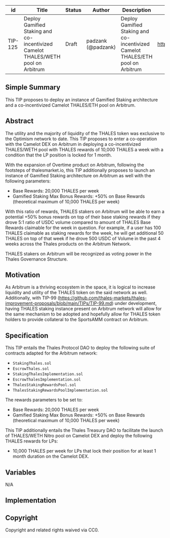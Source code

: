 | id | Title | Status | Author | Description | Discussions to | Created |
| ----------- | ----------- | ----------- | ----------- | ----------- | ----------- | ----------- |
| TIP-125 | Deploy Gamified Staking and co-incentivized Camelot THALES/WETH pool on Arbitrum | Draft | padzank (@padzank) | Deploy Gamified Staking and co-incentivized Camelot THALES/ETH pool on Arbitrum | https://discord.gg/thales | 2023-2-16


## Simple Summary


This TIP proposes to deploy an instance of Gamified Staking architecture and a co-incentivized Camelot THALES/ETH pool on Arbitrum.

## Abstract

The utility and the majority of liquidity of the THALES token was exclusive to the Optimism network to date. This TIP proposes to enter a co-operation with the Camelot DEX on Arbitrum in deploying a co-incentivized THALES/WETH pool with THALES rewards of 10,000 THALES a week with a condition that the LP position is locked for 1 month.

 With the expansion of Overtime product on Arbitrum, following the footsteps of thalesmarket.io, this TIP additionally proposes to launch an instance of Gamified Staking architecture on Arbitrum as well with the following parameters:

- Base Rewards: 20,000 THALES per week
- Gamified Staking Max Bonus Rewards: +50% on Base Rewards (theoretical maximum of 10,000 THALES per week)

With this ratio of rewards, THALES stakers on Arbitrum will be able to earn a potential +50% bonus rewards on top of their base staking rewards if they drove 5:1 ratio of USDC volume compared to amount of THALES Base Rewards claimable for the week in question. For example, if a user has 100 THALES claimable as staking rewards for the week, he will get additional 50 THALES on top of that week if he drove 500 USDC of Volume in the past 4 weeks across the Thales products on the Arbitrum Network.  

THALES stakers on Arbitrum will be recognized as voting power in the Thales Governance Structure.


## Motivation


As Arbitrum is a thriving ecosystem in the space, it is logical to increase liquidity and utility of the THALES token on the said network as well. Additionally, with TIP-99 (https://github.com/thales-markets/thales-improvement-proposals/blob/main/TIPs/TIP-99.md) under development, having THALES staking instance present on Arbitrum network will allow for the same mechanism to be adopted and hopefully allow for THALES token holders to provide collateral to the SportsAMM contract on Arbitrum.


## Specification


This TIP entails the Thales Protocol DAO to deploy the following suite of contracts adapted for the Arbitrum network:


- `StakingThales.sol`
- `EscrowThales.sol`
- `StakingThalesImplementation.sol`
- `EscrowThalesImplementation.sol`
- `ThalesStakingRewardsPool.sol`
- `ThalesStakingRewardsPoolImplementation.sol`


The rewards parameters to be set to:


- Base Rewards: 20,000 THALES per week
- Gamified Staking Max Bonus Rewards: +50% on Base Rewards (theoretical maximum of 10,000 THALES per week)
  
This TIP additionally entails the Thales Treasury DAO to facilitate the launch of THALES/WETH Nitro pool on Camelot DEX and deploy the following THALES rewards for LPs:  

- 10,000 THALES per week for LPs that lock their position for at least 1 month duration on the Camelot DEX.


## Variables


N/A


## Implementation




## Copyright


Copyright and related rights waived via CC0.